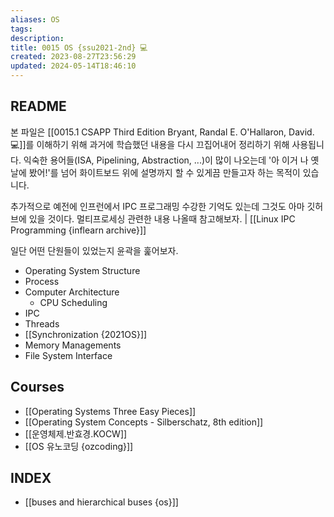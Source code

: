 ```yaml
---
aliases: OS
tags: 
description:
title: 0015 OS {ssu2021-2nd} 💻
created: 2023-08-27T23:56:29
updated: 2024-05-14T18:46:10
---
```


## README

본 파일은 [[0015.1 CSAPP Third Edition Bryant, Randal E. O'Hallaron, David. 💻]]를 이해하기 위해 과거에 학습했던 내용을 다시 끄집어내어 정리하기 위해 사용됩니다. 익숙한 용어들(ISA, Pipelining, Abstraction, ...)이 많이 나오는데 '아 이거 나 옛날에 봤어!'를 넘어 화이트보드 위에 설명까지 할 수 있게끔 만들고자 하는 목적이 있습니다. 

추가적으로 예전에 인프런에서 IPC 프로그래밍 수강한 기억도 있는데 그것도 아마 깃허브에 있을 것이다. 멀티프로세싱 관련한 내용 나올때 참고해보자. | [[Linux IPC Programming {inflearn archive}]]

일단 어떤 단원들이 있었는지 윤곽을 훑어보자.

- Operating System Structure
- Process
- Computer Architecture
	- CPU Scheduling
- IPC
- Threads
- [[Synchronization {2021OS}]]
- Memory Managements
- File System Interface

## Courses

- [[Operating Systems Three Easy Pieces]]
- [[Operating System Concepts - Silberschatz, 8th edition]]
- [[운영체제.반효경.KOCW]]
- [[OS 유노코딩 {ozcoding}]]

## INDEX

- [[buses and hierarchical buses {os}]]
